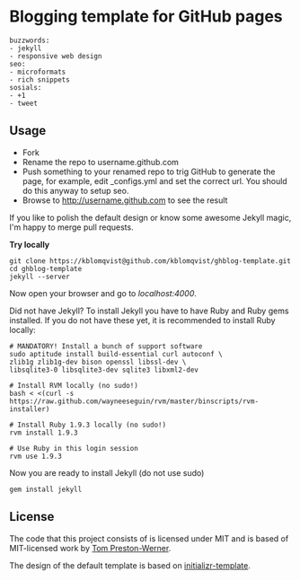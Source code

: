 Blogging template for GitHub pages
==================================

	buzzwords:
	- jekyll
	- responsive web design
	seo:
	- microformats
	- rich snippets
	sosials:
	- +1
	- tweet

Usage
-----

- Fork
- Rename the repo to username.github.com
- Push something to your renamed repo to trig GitHub to generate the page, for example, edit _configs.yml and set the correct url. You should do this anyway to setup seo.
- Browse to http://username.github.com to see the result

If you like to polish the default design or know some awesome Jekyll magic, I'm happy to merge pull requests.

__Try locally__

	git clone https://kblomqvist@github.com/kblomqvist/ghblog-template.git
	cd ghblog-template
	jekyll --server

Now open your browser and go to _localhost:4000_.

Did not have Jekyll? To install Jekyll you have to have Ruby and Ruby gems installed. If you do not have these yet, it is recommended to install Ruby locally:

	# MANDATORY! Install a bunch of support software
	sudo aptitude install build-essential curl autoconf \
	zlib1g zlib1g-dev bison openssl libssl-dev \
	libsqlite3-0 libsqlite3-dev sqlite3 libxml2-dev

	# Install RVM locally (no sudo!)
	bash < <(curl -s https://raw.github.com/wayneeseguin/rvm/master/binscripts/rvm-installer)

	# Install Ruby 1.9.3 locally (no sudo!)
	rvm install 1.9.3

	# Use Ruby in this login session
	rvm use 1.9.3

Now you are ready to install Jekyll (do not use sudo)

	gem install jekyll 

License
-------

The code that this project consists of is licensed under MIT and is based of MIT-licensed work by [Tom Preston-Werner](http://github.com/mojombo/jekyll).

The design of the default template is based on [initializr-template](https://github.com/verekia/initializr-template).
